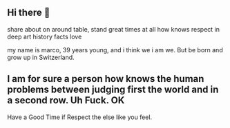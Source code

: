 ## Hi there 👋

share about on around table, stand great times at all how knows respect in deep art history facts love

my name is marco, 39 years young, and i think we i am we. But be born and grow up in Switzerland.

##  I am for sure a person how knows the human problems between judging first the world and in a second row. Uh Fuck. OK
Have a Good Time if Respect the else like you feel.
<!--

**Here are some ideas to get you started:**

🙋‍♀️ A short introduction - what is your organization all about?
🌈 Contribution guidelines - how can the community get involved?
👩‍💻 Useful resources - where can the community find your docs? Is there anything else the community should know?
🍿 Fun facts - what does your team eat for breakfast?
🧙 Remember, you can do mighty things with the power of [Markdown](https://docs.github.com/github/writing-on-github/getting-started-with-writing-and-formatting-on-github/basic-writing-and-formatting-syntax)
-->
